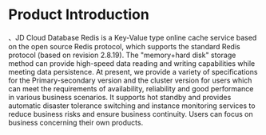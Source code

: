 ﻿# Product Introduction

、JD Cloud Database Redis is a Key-Value type online cache service based on the open source Redis protocol, which supports the standard Redis protocol (based on revision 2.8.19). The "memory+hard disk" storage method can provide high-speed data reading and writing capabilities while meeting data persistence. At present, we provide a variety of specifications for the Primary-secondary version and the cluster version for users which can meet the requirements of availability, reliability and good performance in various business scenarios. It supports hot standby and provides automatic disaster tolerance switching and instance monitoring services to reduce business risks and ensure business continuity. Users can focus on business concerning their own products.    
